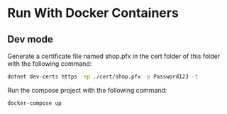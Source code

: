 # Run With Docker Containers

## Dev mode
Generate a certificate file named shop.pfx in the cert folder of this folder with the following command:
```sh
dotnet dev-certs https -ep ./cert/shop.pfx -p Password123 -t
```

Run the compose project with the following command:
```sh
docker-compose up
```